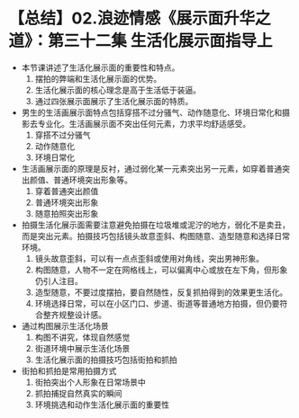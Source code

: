 # 【总结】02.浪迹情感《展示面升华之道》：第三十二集 生活化展示面指导上

-   本节课讲述了生活化展示面的重要性和特点。
    1.  摆拍的弊端和生活化展示面的优势。
    2.  生活化展示面的核心理念是高于生活低于装逼。
    3.  通过四张展示面展示了生活化展示面的特质。
-   男生的生活画展示面特点包括穿搭不过分骚气、动作随意化、环境日常化和摄影去专业化。生活画展示面不突出任何元素，力求平均舒适感受。
    1.  穿搭不过分骚气
    2.  动作随意化
    3.  环境日常化
-   生活画展示面的原理是反衬，通过弱化某一元素突出另一元素，如穿着普通突出颜值、普通环境突出形象等。
    1.  穿着普通突出颜值
    2.  普通环境突出形象
    3.  随意拍照突出形象
-   拍摄生活化展示面需要注意避免拍摄在垃圾堆或泥泞的地方，弱化不是卖丑，而是突出元素。拍摄技巧包括镜头故意歪斜、构图随意、造型随意和选择日常环境。
    1.  镜头故意歪斜，可以有一点点歪斜或使用对角线，突出男神形象。
    2.  构图随意，人物不一定在网格线上，可以偏离中心或放在左下角，但形象仍引人注目。
    3.  造型随意，不要过度摆拍，要自然随性，反复抓拍得到的效果更生活化。
    4.  环境选择日常，可以在小区门口、步道、街道等普通地方拍摄，但仍要符合整齐规整设计感。
-   通过构图展示生活化场景
    1.  构图不讲究，体现自然感觉
    2.  街道环境中展示生活化场景
    3.  生活化展示面的拍摄技巧包括街拍和抓拍
-   街拍和抓拍是常用拍摄方式
    1.  街拍突出个人形象在日常场景中
    2.  抓拍捕捉自然真实的瞬间
    3.  环境挑选和动作生活化展示面的重要性